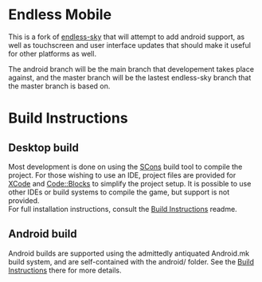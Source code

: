 # Endless Mobile

This is a fork of [endless-sky](https://endless-sky.github.io/) that will attempt to add android support, as well as touchscreen and user interface updates that should make it useful for other platforms as well. 

The android branch will be the main branch that developement takes place against, and the master branch will be the lastest endless-sky branch that the master branch is based on. 

# Build Instructions
## Desktop build
Most development is done on using the [SCons](https://scons.org/) build tool to compile the project. For those wishing to use an IDE, project files are provided for [XCode](https://developer.apple.com/xcode/) and [Code::Blocks](https://www.codeblocks.org/) to simplify the project setup. It is possible to use other IDEs or build systems to compile the game, but support is not provided.  
For full installation instructions, consult the [Build Instructions](https://github.com/thewierdnut/endless-mobile/blob/master/readme-developer.md) readme.
## Android build
Android builds are supported using the admittedly antiquated Android.mk build system, and are self-contained with the android/ folder. See the [Build Instructions](https://github.com/thewierdnut/endless-mobile/blob/android/android/build_instructions.md) there for more details.

